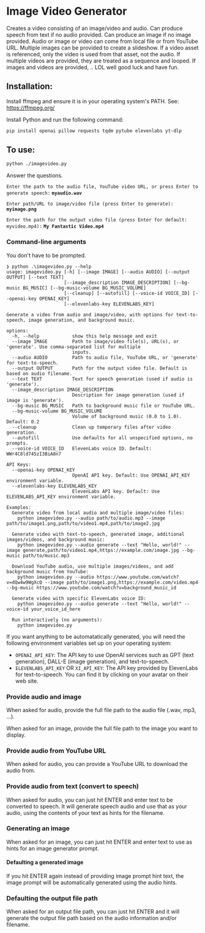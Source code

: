 # Image Video Generator
Creates a video consisting of an image/video and audio. Can produce speech from text if no audio provided. Can produce an image if no image provided. Audio or image or video can come from local file or from YouTube URL. Multiple images can be provided to create a slideshow. If a video asset is referenced, only the video is used from that asset, not the audio. If multiple videos are provided, they are treated as a sequence and looped. If images and videos are provided, .. LOL well good luck and have fun.

## Installation:

Install ffmpeg and ensure it is in your operating system's PATH. See: https://ffmpeg.org/

Install Python and run the following command:

```bash
pip install openai pillow requests tqdm pytube elevenlabs yt-dlp
```

## To use:
```bash
python ./imagevideo.py
```

Answer the questions. 

``Enter the path to the audio file, YouTube video URL, or press Enter to generate speech:`` **``myaudio.wav``**

``Enter path/URL to image/video file (press Enter to generate):`` **``myimage.png``**

``Enter the path for the output video file (press Enter for default: myvideo.mp4):`` **``My Fantastic Video.mp4``**

### Command-line arguments

You don't have to be prompted.

```
❯ python .\imagevideo.py --help
usage: imagevideo.py [-h] [--image IMAGE] [--audio AUDIO] [--output OUTPUT] [--text TEXT]
                     [--image_description IMAGE_DESCRIPTION] [--bg-music BG_MUSIC] [--bg-music-volume BG_MUSIC_VOLUME]
                     [--cleanup] [--autofill] [--voice-id VOICE_ID] [--openai-key OPENAI_KEY]
                     [--elevenlabs-key ELEVENLABS_KEY]

Generate a video from audio and image/video, with options for text-to-speech, image generation, and background music.

options:
  -h, --help            show this help message and exit
  --image IMAGE         Path to image/video file(s), URL(s), or 'generate'. Use comma-separated list for multiple
                        inputs.
  --audio AUDIO         Path to audio file, YouTube URL, or 'generate' for text-to-speech.
  --output OUTPUT       Path for the output video file. Default is based on audio filename.
  --text TEXT           Text for speech generation (used if audio is 'generate').
  --image_description IMAGE_DESCRIPTION
                        Description for image generation (used if image is 'generate').
  --bg-music BG_MUSIC   Path to background music file or YouTube URL.
  --bg-music-volume BG_MUSIC_VOLUME
                        Volume of background music (0.0 to 1.0). Default: 0.2
  --cleanup             Clean up temporary files after video generation.
  --autofill            Use defaults for all unspecified options, no prompts.
  --voice-id VOICE_ID   ElevenLabs voice ID. Default: WWr4C8ld745zI3BiA8n7

API Keys:
  --openai-key OPENAI_KEY
                        OpenAI API key. Default: Use OPENAI_API_KEY environment variable.
  --elevenlabs-key ELEVENLABS_KEY
                        ElevenLabs API key. Default: Use ELEVENLABS_API_KEY environment variable.

Examples:
  Generate video from local audio and multiple image/video files:
    python imagevideo.py --audio path/to/audio.mp3 --image path/to/image1.png,path/to/video1.mp4,path/to/image2.jpg

  Generate video with text-to-speech, generated image, additional images/videos, and background music:
    python imagevideo.py --audio generate --text "Hello, world!" --image generate,path/to/video1.mp4,https://example.com/image.jpg --bg-music path/to/music.mp3

  Download YouTube audio, use multiple images/videos, and add background music from YouTube:
    python imagevideo.py --audio https://www.youtube.com/watch?v=dQw4w9WgXcQ --image path/to/image1.png,https://example.com/video.mp4 --bg-music https://www.youtube.com/watch?v=background_music_id

  Generate video with specific ElevenLabs voice ID:
    python imagevideo.py --audio generate --text "Hello, world!" --voice-id your_voice_id_here

  Run interactively (no arguments):
    python imagevideo.py
```

If you want anything to be automatatically generated, you will need the following environment variables set up on your operating system:

- `OPENAI_API_KEY`: The API key to use OpenAI services such as GPT (text generation), DALL-E (image generation), and text-to-speech.
- `ELEVENLABS_API_KEY` OR `XI_API_KEY`: The API key provided by ElevenLabs for text-to-speech. You can find it by clicking on your avatar on their web site. 

### Provide audio and image

When asked for audio, provide the full file path to the audio file (.wav, mp3, ...).

When asked for an image, provide the full file path to the image you want to display.

### Provide audio from YouTube URL

When asked for audio, you can provide a YouTube URL to download the audio from.

### Provide audio from text (convert to speech)

When asked for audio, you can just hit ENTER and enter text to be converted to speech. It will generate speech audio and use that as your audio, using the contents of your text as hints for the filename.

### Generating an image

When asked for an image, you can just hit ENTER and enter text to use as hints for an image generator prompt. 

#### Defaulting a generated image

If you hit ENTER again instead of providing image prompt hint text, the image prompt will be automatically generated using the audio hints.

### Defaulting the output file path

When asked for an output file path, you can just hit ENTER and it will generate the output file path based on the audio information and/or filename.
